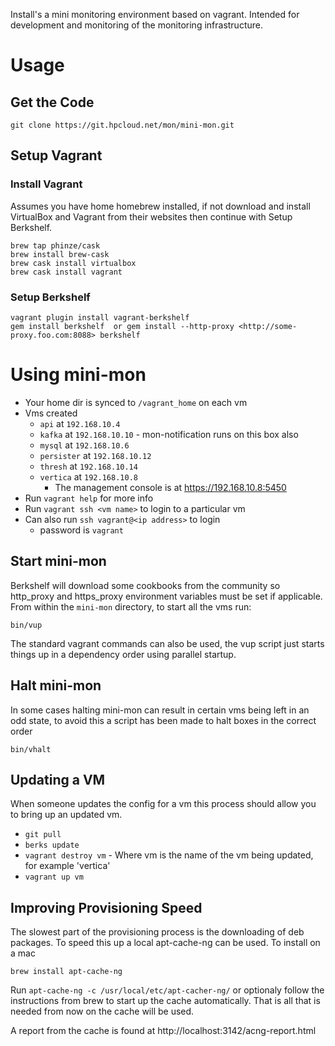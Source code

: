 Install's a mini monitoring environment based on vagrant. Intended for development and monitoring of the monitoring infrastructure.

# Usage

## Get the Code

```
git clone https://git.hpcloud.net/mon/mini-mon.git
```

## Setup Vagrant

### Install Vagrant
Assumes you have home homebrew installed, if not download and install VirtualBox and Vagrant from their websites then continue  with Setup Berkshelf.

```
brew tap phinze/cask
brew install brew-cask
brew cask install virtualbox 
brew cask install vagrant
```

### Setup Berkshelf
```
vagrant plugin install vagrant-berkshelf
gem install berkshelf  or gem install --http-proxy <http://some-proxy.foo.com:8088> berkshelf
```

# Using mini-mon

- Your home dir is synced to `/vagrant_home` on each vm
- Vms created
  - `api` at `192.168.10.4`
  - `kafka` at `192.168.10.10` - mon-notification runs on this box also
  - `mysql` at `192.168.10.6`
  - `persister` at `192.168.10.12`
  - `thresh` at `192.168.10.14`
  - `vertica` at `192.168.10.8`
    - The management console is at https://192.168.10.8:5450
- Run `vagrant help` for more info
- Run `vagrant ssh <vm name>` to login to a particular vm
- Can also run `ssh vagrant@<ip address>` to login 
  - password is `vagrant`
  
## Start mini-mon
Berkshelf will download some cookbooks from the community so http_proxy and https_proxy environment variables must be set if applicable.
From within the `mini-mon` directory, to start all the vms run:
```
bin/vup
```
The standard vagrant commands can also be used, the vup script just starts things up in a dependency order using parallel startup.

## Halt mini-mon
In some cases halting mini-mon can result in certain vms being left in an odd state, to avoid this a script has been made to halt boxes in the 
correct order
```
bin/vhalt
```

## Updating a VM
When someone updates the config for a vm this process should allow you to bring up an updated vm.
- `git pull`
- `berks update`
- `vagrant destroy vm` - Where vm is the name of the vm being updated, for example 'vertica'
- `vagrant up vm`

## Improving Provisioning Speed
The slowest part of the provisioning process is the downloading of deb packages. To speed this up a local apt-cache-ng can be used.
To install on a mac
```
brew install apt-cache-ng
```
Run `apt-cache-ng -c /usr/local/etc/apt-cacher-ng/` or optionaly follow the instructions from brew to start up the cache automatically.
That is all that is needed from now on the cache will be used.

A report from the cache is found at http://localhost:3142/acng-report.html
